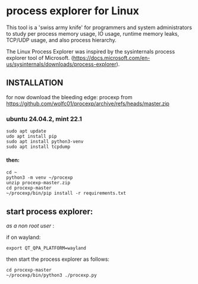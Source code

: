 # process explorer for Linux

This tool is a 'swiss army knife' for programmers and system administrators to study per process memory usage, IO usage, runtime memory leaks, TCP/UDP usage, and also process hierarchy.

The Linux Process Explorer was inspired by the sysinternals process explorer tool of Microsoft.  (https://docs.microsoft.com/en-us/sysinternals/downloads/process-explorer). 

## INSTALLATION
for now download the bleeding edge: procexp from https://github.com/wolfc01/procexp/archive/refs/heads/master.zip 

### ubuntu 24.04.2, mint 22.1
```
sudo apt update
udo apt install pip
sudo apt install python3-venv
sudo apt install tcpdump
```
#### then:
```
cd ~
python3 -m venv ~/procexp
unzip procexp-master.zip 
cd procexp-master
~/procexp/bin/pip install -r requirements.txt
```
## start process explorer: 
_as a non root user_ :

if on wayland:
```
export QT_QPA_PLATFORM=wayland
```

then start the process explorer as follows:
```
cd procexp-master
~/procexp/bin/python3 ./procexp.py
```